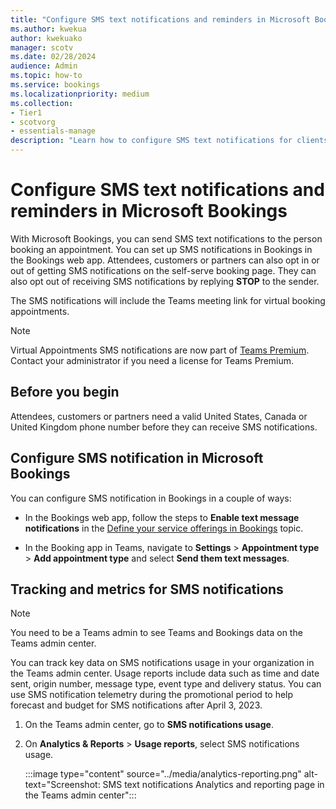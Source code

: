 ```yaml
---
title: "Configure SMS text notifications and reminders in Microsoft Bookings"
ms.author: kwekua
author: kwekuako
manager: scotv
ms.date: 02/28/2024
audience: Admin
ms.topic: how-to
ms.service: bookings
ms.localizationpriority: medium
ms.collection:
- Tier1
- scotvorg
- essentials-manage
description: "Learn how to configure SMS text notifications for clients, customers and partners in Microsoft Bookings."
---
```


# Configure SMS text notifications and reminders in Microsoft Bookings

With Microsoft Bookings, you can send SMS text notifications to the person booking an appointment. You can set up SMS notifications in Bookings in the Bookings web app. Attendees, customers or partners can also opt in or out of getting SMS notifications on the self-serve booking page. They can also opt out of receiving SMS notifications by replying **STOP** to the sender.

The SMS notifications will include the Teams meeting link for virtual booking appointments.

> [!NOTE]
>Virtual Appointments SMS notifications are now part of [Teams Premium](/microsoftteams/teams-add-on-licensing/licensing-enhance-teams). Contact your administrator if you need a license for Teams Premium.

## Before you begin

Attendees, customers or partners need a valid United States, Canada or United Kingdom phone number before they can receive SMS notifications.

## Configure SMS notification in Microsoft Bookings

You can configure SMS notification in Bookings in a couple of ways:

- In the Bookings web app, follow the steps to **Enable text message notifications** in the [Define your service offerings in Bookings](define-service-offerings.md) topic.

- In the Booking app in Teams, navigate to **Settings** > **Appointment type** > **Add appointment type** and select **Send them text messages**.

## Tracking and metrics for SMS notifications

> [!NOTE]
> You need to be a Teams admin to see Teams and Bookings data on the Teams admin center.

You can track key data on SMS notifications usage in your organization in the Teams admin center. Usage reports include data such as time and date sent, origin number, message type, event type and delivery status. You can use SMS notification telemetry during the promotional period to help forecast and budget for SMS notifications after April 3, 2023.

1. On the Teams admin center, go to **SMS notifications usage**.

2. On **Analytics & Reports** > **Usage reports**, select SMS notifications usage.

    :::image type="content" source="../media/analytics-reporting.png" alt-text="Screenshot: SMS text notifications Analytics and reporting page in the Teams admin center":::
